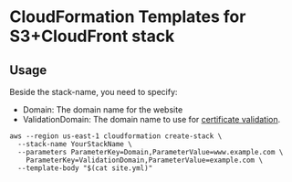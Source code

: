 # CloudFormation Templates for S3+CloudFront stack

## Usage
Beside the stack-name, you need to specify:

- Domain: The domain name for the website
- ValidationDomain: The domain name to use for
  [certificate validation](http://docs.aws.amazon.com/acm/latest/APIReference/API_DomainValidationOption.html).

```
aws --region us-east-1 cloudformation create-stack \
  --stack-name YourStackName \
  --parameters ParameterKey=Domain,ParameterValue=www.example.com \
    ParameterKey=ValidationDomain,ParameterValue=example.com \
  --template-body "$(cat site.yml)"
```
